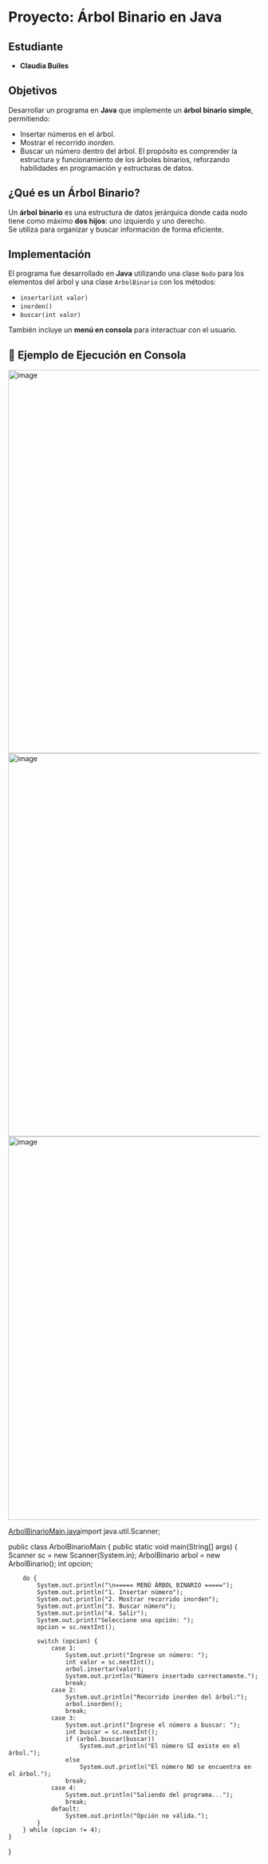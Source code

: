# Proyecto: Árbol Binario en Java

## Estudiante
- **Claudia Builes**

##  Objetivos
Desarrollar un programa en **Java** que implemente un **árbol binario simple**, permitiendo:
- Insertar números en el árbol.
- Mostrar el recorrido *inorden*.
- Buscar un número dentro del árbol.
El propósito es comprender la estructura y funcionamiento de los árboles binarios, reforzando habilidades en programación y estructuras de datos.

## ¿Qué es un Árbol Binario?
Un **árbol binario** es una estructura de datos jerárquica donde cada nodo tiene como máximo **dos hijos**: uno izquierdo y uno derecho.  
Se utiliza para organizar y buscar información de forma eficiente.

## Implementación
El programa fue desarrollado en **Java** utilizando una clase `Nodo` para los elementos del árbol y una clase `ArbolBinario` con los métodos:
- `insertar(int valor)`
- `inorden()`
- `buscar(int valor)`

También incluye un **menú en consola** para interactuar con el usuario.

## 🧪 Ejemplo de Ejecución en Consola

<img width="1366" height="768" alt="image" src="https://github.com/user-attachments/assets/de7a6187-2221-4659-adfb-2a2830602aad" />
<img width="1366" height="768" alt="image" src="https://github.com/user-attachments/assets/707c0ec5-3c4d-40b7-9bbc-96f2a8f8a9d8" />
<img width="1366" height="768" alt="image" src="https://github.com/user-attachments/assets/c0f2fc0d-0fc9-43c0-b063-7aeb268fd424" />

[ArbolBinarioMain.java](https://github.com/user-attachments/files/22713360/ArbolBinarioMain.java)import java.util.Scanner;

public class ArbolBinarioMain {
    public static void main(String[] args) {
        Scanner sc = new Scanner(System.in);
        ArbolBinario arbol = new ArbolBinario();
        int opcion;

        do {
            System.out.println("\n===== MENÚ ÁRBOL BINARIO =====");
            System.out.println("1. Insertar número");
            System.out.println("2. Mostrar recorrido inorden");
            System.out.println("3. Buscar número");
            System.out.println("4. Salir");
            System.out.print("Seleccione una opción: ");
            opcion = sc.nextInt();

            switch (opcion) {
                case 1:
                    System.out.print("Ingrese un número: ");
                    int valor = sc.nextInt();
                    arbol.insertar(valor);
                    System.out.println("Número insertado correctamente.");
                    break;
                case 2:
                    System.out.println("Recorrido inorden del árbol:");
                    arbol.inorden();
                    break;
                case 3:
                    System.out.print("Ingrese el número a buscar: ");
                    int buscar = sc.nextInt();
                    if (arbol.buscar(buscar))
                        System.out.println("El número SÍ existe en el árbol.");
                    else
                        System.out.println("El número NO se encuentra en el árbol.");
                    break;
                case 4:
                    System.out.println("Saliendo del programa...");
                    break;
                default:
                    System.out.println("Opción no válida.");
            }
        } while (opcion != 4);
    }
}



